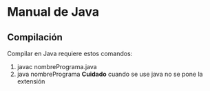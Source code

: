 # Manual de Java
## Compilación
Compilar en Java requiere estos comandos:
1. javac nombrePrograma.java
1. java nombrePrograma
**Cuidado** cuando se use java no se pone la extensión 
